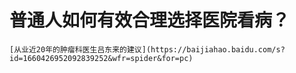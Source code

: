 # 普通人如何有效合理选择医院看病？
    [从业近20年的肿瘤科医生吕东来的建议](https://baijiahao.baidu.com/s?id=1660426952092839252&wfr=spider&for=pc)